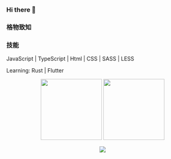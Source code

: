 ### Hi there 👋

### 格物致知

### 技能
JavaScript | TypeScript | Html | CSS | SASS | LESS

Learning: Rust | Flutter

<p align="center">
  <img height="160" src="https://github-readme-stats.vercel.app/api/top-langs/?username=junaya&theme=prussian&hide=html,css,dockerfile,shell,ejs,stylus,javascript&count_private=true&show_icons=true&hide_border=true&layout=compact"/>
  <img height="160" src="https://github-readme-stats.vercel.app/api?username=junaya&count_private=true&show_icons=true&theme=prussian&include_all_commits=true&hide_border=true"/>
</p>
<p align="center">
  <img src="https://activity-graph.herokuapp.com/graph?username=junaya&theme=dracula"/>
</p>
<!--
**JunaYa/JunaYa** is a ✨ _special_ ✨ repository because its `README.md` (this file) appears on your GitHub profile.

Here are some ideas to get you started:

- 🔭 I’m currently working on ...
- 🌱 I’m currently learning ...
- 👯 I’m looking to collaborate on ...
- 🤔 I’m looking for help with ...
- 💬 Ask me about ...
- 📫 How to reach me: ...
- 😄 Pronouns: ...
- ⚡ Fun fact: ...
-->
